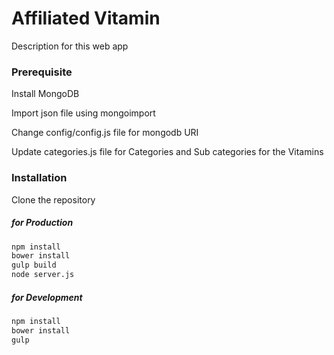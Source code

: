 # Affiliated Vitamin

Description for this web app

### Prerequisite

Install MongoDB

Import json file using mongoimport

Change config/config.js file for mongodb URI

Update categories.js file for Categories and Sub categories for the Vitamins


### Installation

Clone the repository

##### for Production
```sh
npm install
bower install
gulp build
node server.js
```

##### for Development
```sh
npm install
bower install
gulp
```